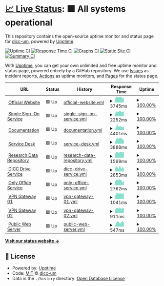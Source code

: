 # [📈 Live Status](https://dicc-um.github.io/uptime-monitor): <!--live status--> **🟩 All systems operational**

This repository contains the open-source uptime monitor and status page for [dicc-um](https://dicc-um.github.io/uptime-monitor), powered by [Upptime](https://github.com/upptime/upptime).

[![Uptime CI](https://github.com/dicc-um/uptime-monitor/workflows/Uptime%20CI/badge.svg)](https://github.com/dicc-um/uptime-monitor/actions?query=workflow%3A%22Uptime+CI%22)
[![Response Time CI](https://github.com/dicc-um/uptime-monitor/workflows/Response%20Time%20CI/badge.svg)](https://github.com/dicc-um/uptime-monitor/actions?query=workflow%3A%22Response+Time+CI%22)
[![Graphs CI](https://github.com/dicc-um/uptime-monitor/workflows/Graphs%20CI/badge.svg)](https://github.com/dicc-um/uptime-monitor/actions?query=workflow%3A%22Graphs+CI%22)
[![Static Site CI](https://github.com/dicc-um/uptime-monitor/workflows/Static%20Site%20CI/badge.svg)](https://github.com/dicc-um/uptime-monitor/actions?query=workflow%3A%22Static+Site+CI%22)
[![Summary CI](https://github.com/dicc-um/uptime-monitor/workflows/Summary%20CI/badge.svg)](https://github.com/dicc-um/uptime-monitor/actions?query=workflow%3A%22Summary+CI%22)

With [Upptime](https://upptime.js.org), you can get your own unlimited and free uptime monitor and status page, powered entirely by a GitHub repository. We use [Issues](https://github.com/dicc-um/uptime-monitor/issues) as incident reports, [Actions](https://github.com/dicc-um/uptime-monitor/actions) as uptime monitors, and [Pages](https://dicc-um.github.io/uptime-monitor) for the status page.

<!--start: status pages-->
<!-- This summary is generated by Upptime (https://github.com/upptime/upptime) -->
<!-- Do not edit this manually, your changes will be overwritten -->
<!-- prettier-ignore -->
| URL | Status | History | Response Time | Uptime |
| --- | ------ | ------- | ------------- | ------ |
| <img alt="" src="https://icons.duckduckgo.com/ip3/www.dicc.um.edu.my.ico" height="13"> [Official Website](https://www.dicc.um.edu.my) | 🟩 Up | [official-website.yml](https://github.com/dicc-um/uptime-monitor/commits/HEAD/history/official-website.yml) | <details><summary><img alt="Response time graph" src="./graphs/official-website/response-time-week.png" height="20"> 3745ms</summary><br><a href="https://dicc-um.github.io/uptime-monitor/history/official-website"><img alt="Response time 3719" src="https://img.shields.io/endpoint?url=https%3A%2F%2Fraw.githubusercontent.com%2Fdicc-um%2Fuptime-monitor%2FHEAD%2Fapi%2Fofficial-website%2Fresponse-time.json"></a><br><a href="https://dicc-um.github.io/uptime-monitor/history/official-website"><img alt="24-hour response time 3837" src="https://img.shields.io/endpoint?url=https%3A%2F%2Fraw.githubusercontent.com%2Fdicc-um%2Fuptime-monitor%2FHEAD%2Fapi%2Fofficial-website%2Fresponse-time-day.json"></a><br><a href="https://dicc-um.github.io/uptime-monitor/history/official-website"><img alt="7-day response time 3745" src="https://img.shields.io/endpoint?url=https%3A%2F%2Fraw.githubusercontent.com%2Fdicc-um%2Fuptime-monitor%2FHEAD%2Fapi%2Fofficial-website%2Fresponse-time-week.json"></a><br><a href="https://dicc-um.github.io/uptime-monitor/history/official-website"><img alt="30-day response time 3719" src="https://img.shields.io/endpoint?url=https%3A%2F%2Fraw.githubusercontent.com%2Fdicc-um%2Fuptime-monitor%2FHEAD%2Fapi%2Fofficial-website%2Fresponse-time-month.json"></a><br><a href="https://dicc-um.github.io/uptime-monitor/history/official-website"><img alt="1-year response time 3719" src="https://img.shields.io/endpoint?url=https%3A%2F%2Fraw.githubusercontent.com%2Fdicc-um%2Fuptime-monitor%2FHEAD%2Fapi%2Fofficial-website%2Fresponse-time-year.json"></a></details> | <details><summary><a href="https://dicc-um.github.io/uptime-monitor/history/official-website">100.00%</a></summary><a href="https://dicc-um.github.io/uptime-monitor/history/official-website"><img alt="All-time uptime 100.00%" src="https://img.shields.io/endpoint?url=https%3A%2F%2Fraw.githubusercontent.com%2Fdicc-um%2Fuptime-monitor%2FHEAD%2Fapi%2Fofficial-website%2Fuptime.json"></a><br><a href="https://dicc-um.github.io/uptime-monitor/history/official-website"><img alt="24-hour uptime 100.00%" src="https://img.shields.io/endpoint?url=https%3A%2F%2Fraw.githubusercontent.com%2Fdicc-um%2Fuptime-monitor%2FHEAD%2Fapi%2Fofficial-website%2Fuptime-day.json"></a><br><a href="https://dicc-um.github.io/uptime-monitor/history/official-website"><img alt="7-day uptime 100.00%" src="https://img.shields.io/endpoint?url=https%3A%2F%2Fraw.githubusercontent.com%2Fdicc-um%2Fuptime-monitor%2FHEAD%2Fapi%2Fofficial-website%2Fuptime-week.json"></a><br><a href="https://dicc-um.github.io/uptime-monitor/history/official-website"><img alt="30-day uptime 100.00%" src="https://img.shields.io/endpoint?url=https%3A%2F%2Fraw.githubusercontent.com%2Fdicc-um%2Fuptime-monitor%2FHEAD%2Fapi%2Fofficial-website%2Fuptime-month.json"></a><br><a href="https://dicc-um.github.io/uptime-monitor/history/official-website"><img alt="1-year uptime 100.00%" src="https://img.shields.io/endpoint?url=https%3A%2F%2Fraw.githubusercontent.com%2Fdicc-um%2Fuptime-monitor%2FHEAD%2Fapi%2Fofficial-website%2Fuptime-year.json"></a></details>
| <img alt="" src="https://icons.duckduckgo.com/ip3/sso.dicc.um.edu.my.ico" height="13"> [Single Sign-On Service](https://sso.dicc.um.edu.my) | 🟩 Up | [single-sign-on-service.yml](https://github.com/dicc-um/uptime-monitor/commits/HEAD/history/single-sign-on-service.yml) | <details><summary><img alt="Response time graph" src="./graphs/single-sign-on-service/response-time-week.png" height="20"> 2252ms</summary><br><a href="https://dicc-um.github.io/uptime-monitor/history/single-sign-on-service"><img alt="Response time 2121" src="https://img.shields.io/endpoint?url=https%3A%2F%2Fraw.githubusercontent.com%2Fdicc-um%2Fuptime-monitor%2FHEAD%2Fapi%2Fsingle-sign-on-service%2Fresponse-time.json"></a><br><a href="https://dicc-um.github.io/uptime-monitor/history/single-sign-on-service"><img alt="24-hour response time 2180" src="https://img.shields.io/endpoint?url=https%3A%2F%2Fraw.githubusercontent.com%2Fdicc-um%2Fuptime-monitor%2FHEAD%2Fapi%2Fsingle-sign-on-service%2Fresponse-time-day.json"></a><br><a href="https://dicc-um.github.io/uptime-monitor/history/single-sign-on-service"><img alt="7-day response time 2252" src="https://img.shields.io/endpoint?url=https%3A%2F%2Fraw.githubusercontent.com%2Fdicc-um%2Fuptime-monitor%2FHEAD%2Fapi%2Fsingle-sign-on-service%2Fresponse-time-week.json"></a><br><a href="https://dicc-um.github.io/uptime-monitor/history/single-sign-on-service"><img alt="30-day response time 2121" src="https://img.shields.io/endpoint?url=https%3A%2F%2Fraw.githubusercontent.com%2Fdicc-um%2Fuptime-monitor%2FHEAD%2Fapi%2Fsingle-sign-on-service%2Fresponse-time-month.json"></a><br><a href="https://dicc-um.github.io/uptime-monitor/history/single-sign-on-service"><img alt="1-year response time 2121" src="https://img.shields.io/endpoint?url=https%3A%2F%2Fraw.githubusercontent.com%2Fdicc-um%2Fuptime-monitor%2FHEAD%2Fapi%2Fsingle-sign-on-service%2Fresponse-time-year.json"></a></details> | <details><summary><a href="https://dicc-um.github.io/uptime-monitor/history/single-sign-on-service">100.00%</a></summary><a href="https://dicc-um.github.io/uptime-monitor/history/single-sign-on-service"><img alt="All-time uptime 100.00%" src="https://img.shields.io/endpoint?url=https%3A%2F%2Fraw.githubusercontent.com%2Fdicc-um%2Fuptime-monitor%2FHEAD%2Fapi%2Fsingle-sign-on-service%2Fuptime.json"></a><br><a href="https://dicc-um.github.io/uptime-monitor/history/single-sign-on-service"><img alt="24-hour uptime 100.00%" src="https://img.shields.io/endpoint?url=https%3A%2F%2Fraw.githubusercontent.com%2Fdicc-um%2Fuptime-monitor%2FHEAD%2Fapi%2Fsingle-sign-on-service%2Fuptime-day.json"></a><br><a href="https://dicc-um.github.io/uptime-monitor/history/single-sign-on-service"><img alt="7-day uptime 100.00%" src="https://img.shields.io/endpoint?url=https%3A%2F%2Fraw.githubusercontent.com%2Fdicc-um%2Fuptime-monitor%2FHEAD%2Fapi%2Fsingle-sign-on-service%2Fuptime-week.json"></a><br><a href="https://dicc-um.github.io/uptime-monitor/history/single-sign-on-service"><img alt="30-day uptime 100.00%" src="https://img.shields.io/endpoint?url=https%3A%2F%2Fraw.githubusercontent.com%2Fdicc-um%2Fuptime-monitor%2FHEAD%2Fapi%2Fsingle-sign-on-service%2Fuptime-month.json"></a><br><a href="https://dicc-um.github.io/uptime-monitor/history/single-sign-on-service"><img alt="1-year uptime 100.00%" src="https://img.shields.io/endpoint?url=https%3A%2F%2Fraw.githubusercontent.com%2Fdicc-um%2Fuptime-monitor%2FHEAD%2Fapi%2Fsingle-sign-on-service%2Fuptime-year.json"></a></details>
| <img alt="" src="https://icons.duckduckgo.com/ip3/confluence.dicc.um.edu.my.ico" height="13"> [Documentation](https://confluence.dicc.um.edu.my) | 🟩 Up | [documentation.yml](https://github.com/dicc-um/uptime-monitor/commits/HEAD/history/documentation.yml) | <details><summary><img alt="Response time graph" src="./graphs/documentation/response-time-week.png" height="20"> 4401ms</summary><br><a href="https://dicc-um.github.io/uptime-monitor/history/documentation"><img alt="Response time 3583" src="https://img.shields.io/endpoint?url=https%3A%2F%2Fraw.githubusercontent.com%2Fdicc-um%2Fuptime-monitor%2FHEAD%2Fapi%2Fdocumentation%2Fresponse-time.json"></a><br><a href="https://dicc-um.github.io/uptime-monitor/history/documentation"><img alt="24-hour response time 3974" src="https://img.shields.io/endpoint?url=https%3A%2F%2Fraw.githubusercontent.com%2Fdicc-um%2Fuptime-monitor%2FHEAD%2Fapi%2Fdocumentation%2Fresponse-time-day.json"></a><br><a href="https://dicc-um.github.io/uptime-monitor/history/documentation"><img alt="7-day response time 4401" src="https://img.shields.io/endpoint?url=https%3A%2F%2Fraw.githubusercontent.com%2Fdicc-um%2Fuptime-monitor%2FHEAD%2Fapi%2Fdocumentation%2Fresponse-time-week.json"></a><br><a href="https://dicc-um.github.io/uptime-monitor/history/documentation"><img alt="30-day response time 3583" src="https://img.shields.io/endpoint?url=https%3A%2F%2Fraw.githubusercontent.com%2Fdicc-um%2Fuptime-monitor%2FHEAD%2Fapi%2Fdocumentation%2Fresponse-time-month.json"></a><br><a href="https://dicc-um.github.io/uptime-monitor/history/documentation"><img alt="1-year response time 3583" src="https://img.shields.io/endpoint?url=https%3A%2F%2Fraw.githubusercontent.com%2Fdicc-um%2Fuptime-monitor%2FHEAD%2Fapi%2Fdocumentation%2Fresponse-time-year.json"></a></details> | <details><summary><a href="https://dicc-um.github.io/uptime-monitor/history/documentation">100.00%</a></summary><a href="https://dicc-um.github.io/uptime-monitor/history/documentation"><img alt="All-time uptime 100.00%" src="https://img.shields.io/endpoint?url=https%3A%2F%2Fraw.githubusercontent.com%2Fdicc-um%2Fuptime-monitor%2FHEAD%2Fapi%2Fdocumentation%2Fuptime.json"></a><br><a href="https://dicc-um.github.io/uptime-monitor/history/documentation"><img alt="24-hour uptime 100.00%" src="https://img.shields.io/endpoint?url=https%3A%2F%2Fraw.githubusercontent.com%2Fdicc-um%2Fuptime-monitor%2FHEAD%2Fapi%2Fdocumentation%2Fuptime-day.json"></a><br><a href="https://dicc-um.github.io/uptime-monitor/history/documentation"><img alt="7-day uptime 100.00%" src="https://img.shields.io/endpoint?url=https%3A%2F%2Fraw.githubusercontent.com%2Fdicc-um%2Fuptime-monitor%2FHEAD%2Fapi%2Fdocumentation%2Fuptime-week.json"></a><br><a href="https://dicc-um.github.io/uptime-monitor/history/documentation"><img alt="30-day uptime 100.00%" src="https://img.shields.io/endpoint?url=https%3A%2F%2Fraw.githubusercontent.com%2Fdicc-um%2Fuptime-monitor%2FHEAD%2Fapi%2Fdocumentation%2Fuptime-month.json"></a><br><a href="https://dicc-um.github.io/uptime-monitor/history/documentation"><img alt="1-year uptime 100.00%" src="https://img.shields.io/endpoint?url=https%3A%2F%2Fraw.githubusercontent.com%2Fdicc-um%2Fuptime-monitor%2FHEAD%2Fapi%2Fdocumentation%2Fuptime-year.json"></a></details>
| <img alt="" src="https://icons.duckduckgo.com/ip3/jira.dicc.um.edu.my.ico" height="13"> [Service Desk](https://jira.dicc.um.edu.my/servicedesk) | 🟩 Up | [service-desk.yml](https://github.com/dicc-um/uptime-monitor/commits/HEAD/history/service-desk.yml) | <details><summary><img alt="Response time graph" src="./graphs/service-desk/response-time-week.png" height="20"> 3888ms</summary><br><a href="https://dicc-um.github.io/uptime-monitor/history/service-desk"><img alt="Response time 3529" src="https://img.shields.io/endpoint?url=https%3A%2F%2Fraw.githubusercontent.com%2Fdicc-um%2Fuptime-monitor%2FHEAD%2Fapi%2Fservice-desk%2Fresponse-time.json"></a><br><a href="https://dicc-um.github.io/uptime-monitor/history/service-desk"><img alt="24-hour response time 2799" src="https://img.shields.io/endpoint?url=https%3A%2F%2Fraw.githubusercontent.com%2Fdicc-um%2Fuptime-monitor%2FHEAD%2Fapi%2Fservice-desk%2Fresponse-time-day.json"></a><br><a href="https://dicc-um.github.io/uptime-monitor/history/service-desk"><img alt="7-day response time 3888" src="https://img.shields.io/endpoint?url=https%3A%2F%2Fraw.githubusercontent.com%2Fdicc-um%2Fuptime-monitor%2FHEAD%2Fapi%2Fservice-desk%2Fresponse-time-week.json"></a><br><a href="https://dicc-um.github.io/uptime-monitor/history/service-desk"><img alt="30-day response time 3529" src="https://img.shields.io/endpoint?url=https%3A%2F%2Fraw.githubusercontent.com%2Fdicc-um%2Fuptime-monitor%2FHEAD%2Fapi%2Fservice-desk%2Fresponse-time-month.json"></a><br><a href="https://dicc-um.github.io/uptime-monitor/history/service-desk"><img alt="1-year response time 3529" src="https://img.shields.io/endpoint?url=https%3A%2F%2Fraw.githubusercontent.com%2Fdicc-um%2Fuptime-monitor%2FHEAD%2Fapi%2Fservice-desk%2Fresponse-time-year.json"></a></details> | <details><summary><a href="https://dicc-um.github.io/uptime-monitor/history/service-desk">100.00%</a></summary><a href="https://dicc-um.github.io/uptime-monitor/history/service-desk"><img alt="All-time uptime 100.00%" src="https://img.shields.io/endpoint?url=https%3A%2F%2Fraw.githubusercontent.com%2Fdicc-um%2Fuptime-monitor%2FHEAD%2Fapi%2Fservice-desk%2Fuptime.json"></a><br><a href="https://dicc-um.github.io/uptime-monitor/history/service-desk"><img alt="24-hour uptime 100.00%" src="https://img.shields.io/endpoint?url=https%3A%2F%2Fraw.githubusercontent.com%2Fdicc-um%2Fuptime-monitor%2FHEAD%2Fapi%2Fservice-desk%2Fuptime-day.json"></a><br><a href="https://dicc-um.github.io/uptime-monitor/history/service-desk"><img alt="7-day uptime 100.00%" src="https://img.shields.io/endpoint?url=https%3A%2F%2Fraw.githubusercontent.com%2Fdicc-um%2Fuptime-monitor%2FHEAD%2Fapi%2Fservice-desk%2Fuptime-week.json"></a><br><a href="https://dicc-um.github.io/uptime-monitor/history/service-desk"><img alt="30-day uptime 100.00%" src="https://img.shields.io/endpoint?url=https%3A%2F%2Fraw.githubusercontent.com%2Fdicc-um%2Fuptime-monitor%2FHEAD%2Fapi%2Fservice-desk%2Fuptime-month.json"></a><br><a href="https://dicc-um.github.io/uptime-monitor/history/service-desk"><img alt="1-year uptime 100.00%" src="https://img.shields.io/endpoint?url=https%3A%2F%2Fraw.githubusercontent.com%2Fdicc-um%2Fuptime-monitor%2FHEAD%2Fapi%2Fservice-desk%2Fuptime-year.json"></a></details>
| <img alt="" src="https://icons.duckduckgo.com/ip3/researchdata.um.edu.my.ico" height="13"> [Research Data Repository](https://researchdata.um.edu.my) | 🟩 Up | [research-data-repository.yml](https://github.com/dicc-um/uptime-monitor/commits/HEAD/history/research-data-repository.yml) | <details><summary><img alt="Response time graph" src="./graphs/research-data-repository/response-time-week.png" height="20"> 1598ms</summary><br><a href="https://dicc-um.github.io/uptime-monitor/history/research-data-repository"><img alt="Response time 1558" src="https://img.shields.io/endpoint?url=https%3A%2F%2Fraw.githubusercontent.com%2Fdicc-um%2Fuptime-monitor%2FHEAD%2Fapi%2Fresearch-data-repository%2Fresponse-time.json"></a><br><a href="https://dicc-um.github.io/uptime-monitor/history/research-data-repository"><img alt="24-hour response time 1655" src="https://img.shields.io/endpoint?url=https%3A%2F%2Fraw.githubusercontent.com%2Fdicc-um%2Fuptime-monitor%2FHEAD%2Fapi%2Fresearch-data-repository%2Fresponse-time-day.json"></a><br><a href="https://dicc-um.github.io/uptime-monitor/history/research-data-repository"><img alt="7-day response time 1598" src="https://img.shields.io/endpoint?url=https%3A%2F%2Fraw.githubusercontent.com%2Fdicc-um%2Fuptime-monitor%2FHEAD%2Fapi%2Fresearch-data-repository%2Fresponse-time-week.json"></a><br><a href="https://dicc-um.github.io/uptime-monitor/history/research-data-repository"><img alt="30-day response time 1558" src="https://img.shields.io/endpoint?url=https%3A%2F%2Fraw.githubusercontent.com%2Fdicc-um%2Fuptime-monitor%2FHEAD%2Fapi%2Fresearch-data-repository%2Fresponse-time-month.json"></a><br><a href="https://dicc-um.github.io/uptime-monitor/history/research-data-repository"><img alt="1-year response time 1558" src="https://img.shields.io/endpoint?url=https%3A%2F%2Fraw.githubusercontent.com%2Fdicc-um%2Fuptime-monitor%2FHEAD%2Fapi%2Fresearch-data-repository%2Fresponse-time-year.json"></a></details> | <details><summary><a href="https://dicc-um.github.io/uptime-monitor/history/research-data-repository">100.00%</a></summary><a href="https://dicc-um.github.io/uptime-monitor/history/research-data-repository"><img alt="All-time uptime 100.00%" src="https://img.shields.io/endpoint?url=https%3A%2F%2Fraw.githubusercontent.com%2Fdicc-um%2Fuptime-monitor%2FHEAD%2Fapi%2Fresearch-data-repository%2Fuptime.json"></a><br><a href="https://dicc-um.github.io/uptime-monitor/history/research-data-repository"><img alt="24-hour uptime 100.00%" src="https://img.shields.io/endpoint?url=https%3A%2F%2Fraw.githubusercontent.com%2Fdicc-um%2Fuptime-monitor%2FHEAD%2Fapi%2Fresearch-data-repository%2Fuptime-day.json"></a><br><a href="https://dicc-um.github.io/uptime-monitor/history/research-data-repository"><img alt="7-day uptime 100.00%" src="https://img.shields.io/endpoint?url=https%3A%2F%2Fraw.githubusercontent.com%2Fdicc-um%2Fuptime-monitor%2FHEAD%2Fapi%2Fresearch-data-repository%2Fuptime-week.json"></a><br><a href="https://dicc-um.github.io/uptime-monitor/history/research-data-repository"><img alt="30-day uptime 100.00%" src="https://img.shields.io/endpoint?url=https%3A%2F%2Fraw.githubusercontent.com%2Fdicc-um%2Fuptime-monitor%2FHEAD%2Fapi%2Fresearch-data-repository%2Fuptime-month.json"></a><br><a href="https://dicc-um.github.io/uptime-monitor/history/research-data-repository"><img alt="1-year uptime 100.00%" src="https://img.shields.io/endpoint?url=https%3A%2F%2Fraw.githubusercontent.com%2Fdicc-um%2Fuptime-monitor%2FHEAD%2Fapi%2Fresearch-data-repository%2Fuptime-year.json"></a></details>
| <img alt="" src="https://icons.duckduckgo.com/ip3/drive.dicc.um.edu.my.ico" height="13"> [DICC Drive Service](https://drive.dicc.um.edu.my) | 🟩 Up | [dicc-drive-service.yml](https://github.com/dicc-um/uptime-monitor/commits/HEAD/history/dicc-drive-service.yml) | <details><summary><img alt="Response time graph" src="./graphs/dicc-drive-service/response-time-week.png" height="20"> 2853ms</summary><br><a href="https://dicc-um.github.io/uptime-monitor/history/dicc-drive-service"><img alt="Response time 2846" src="https://img.shields.io/endpoint?url=https%3A%2F%2Fraw.githubusercontent.com%2Fdicc-um%2Fuptime-monitor%2FHEAD%2Fapi%2Fdicc-drive-service%2Fresponse-time.json"></a><br><a href="https://dicc-um.github.io/uptime-monitor/history/dicc-drive-service"><img alt="24-hour response time 2727" src="https://img.shields.io/endpoint?url=https%3A%2F%2Fraw.githubusercontent.com%2Fdicc-um%2Fuptime-monitor%2FHEAD%2Fapi%2Fdicc-drive-service%2Fresponse-time-day.json"></a><br><a href="https://dicc-um.github.io/uptime-monitor/history/dicc-drive-service"><img alt="7-day response time 2853" src="https://img.shields.io/endpoint?url=https%3A%2F%2Fraw.githubusercontent.com%2Fdicc-um%2Fuptime-monitor%2FHEAD%2Fapi%2Fdicc-drive-service%2Fresponse-time-week.json"></a><br><a href="https://dicc-um.github.io/uptime-monitor/history/dicc-drive-service"><img alt="30-day response time 2846" src="https://img.shields.io/endpoint?url=https%3A%2F%2Fraw.githubusercontent.com%2Fdicc-um%2Fuptime-monitor%2FHEAD%2Fapi%2Fdicc-drive-service%2Fresponse-time-month.json"></a><br><a href="https://dicc-um.github.io/uptime-monitor/history/dicc-drive-service"><img alt="1-year response time 2846" src="https://img.shields.io/endpoint?url=https%3A%2F%2Fraw.githubusercontent.com%2Fdicc-um%2Fuptime-monitor%2FHEAD%2Fapi%2Fdicc-drive-service%2Fresponse-time-year.json"></a></details> | <details><summary><a href="https://dicc-um.github.io/uptime-monitor/history/dicc-drive-service">100.00%</a></summary><a href="https://dicc-um.github.io/uptime-monitor/history/dicc-drive-service"><img alt="All-time uptime 100.00%" src="https://img.shields.io/endpoint?url=https%3A%2F%2Fraw.githubusercontent.com%2Fdicc-um%2Fuptime-monitor%2FHEAD%2Fapi%2Fdicc-drive-service%2Fuptime.json"></a><br><a href="https://dicc-um.github.io/uptime-monitor/history/dicc-drive-service"><img alt="24-hour uptime 100.00%" src="https://img.shields.io/endpoint?url=https%3A%2F%2Fraw.githubusercontent.com%2Fdicc-um%2Fuptime-monitor%2FHEAD%2Fapi%2Fdicc-drive-service%2Fuptime-day.json"></a><br><a href="https://dicc-um.github.io/uptime-monitor/history/dicc-drive-service"><img alt="7-day uptime 100.00%" src="https://img.shields.io/endpoint?url=https%3A%2F%2Fraw.githubusercontent.com%2Fdicc-um%2Fuptime-monitor%2FHEAD%2Fapi%2Fdicc-drive-service%2Fuptime-week.json"></a><br><a href="https://dicc-um.github.io/uptime-monitor/history/dicc-drive-service"><img alt="30-day uptime 100.00%" src="https://img.shields.io/endpoint?url=https%3A%2F%2Fraw.githubusercontent.com%2Fdicc-um%2Fuptime-monitor%2FHEAD%2Fapi%2Fdicc-drive-service%2Fuptime-month.json"></a><br><a href="https://dicc-um.github.io/uptime-monitor/history/dicc-drive-service"><img alt="1-year uptime 100.00%" src="https://img.shields.io/endpoint?url=https%3A%2F%2Fraw.githubusercontent.com%2Fdicc-um%2Fuptime-monitor%2FHEAD%2Fapi%2Fdicc-drive-service%2Fuptime-year.json"></a></details>
| <img alt="" src="https://icons.duckduckgo.com/ip3/office.dicc.um.edu.my.ico" height="13"> [Only Office Service](https://office.dicc.um.edu.my) | 🟩 Up | [only-office-service.yml](https://github.com/dicc-um/uptime-monitor/commits/HEAD/history/only-office-service.yml) | <details><summary><img alt="Response time graph" src="./graphs/only-office-service/response-time-week.png" height="20"> 2762ms</summary><br><a href="https://dicc-um.github.io/uptime-monitor/history/only-office-service"><img alt="Response time 2806" src="https://img.shields.io/endpoint?url=https%3A%2F%2Fraw.githubusercontent.com%2Fdicc-um%2Fuptime-monitor%2FHEAD%2Fapi%2Fonly-office-service%2Fresponse-time.json"></a><br><a href="https://dicc-um.github.io/uptime-monitor/history/only-office-service"><img alt="24-hour response time 2585" src="https://img.shields.io/endpoint?url=https%3A%2F%2Fraw.githubusercontent.com%2Fdicc-um%2Fuptime-monitor%2FHEAD%2Fapi%2Fonly-office-service%2Fresponse-time-day.json"></a><br><a href="https://dicc-um.github.io/uptime-monitor/history/only-office-service"><img alt="7-day response time 2762" src="https://img.shields.io/endpoint?url=https%3A%2F%2Fraw.githubusercontent.com%2Fdicc-um%2Fuptime-monitor%2FHEAD%2Fapi%2Fonly-office-service%2Fresponse-time-week.json"></a><br><a href="https://dicc-um.github.io/uptime-monitor/history/only-office-service"><img alt="30-day response time 2806" src="https://img.shields.io/endpoint?url=https%3A%2F%2Fraw.githubusercontent.com%2Fdicc-um%2Fuptime-monitor%2FHEAD%2Fapi%2Fonly-office-service%2Fresponse-time-month.json"></a><br><a href="https://dicc-um.github.io/uptime-monitor/history/only-office-service"><img alt="1-year response time 2806" src="https://img.shields.io/endpoint?url=https%3A%2F%2Fraw.githubusercontent.com%2Fdicc-um%2Fuptime-monitor%2FHEAD%2Fapi%2Fonly-office-service%2Fresponse-time-year.json"></a></details> | <details><summary><a href="https://dicc-um.github.io/uptime-monitor/history/only-office-service">100.00%</a></summary><a href="https://dicc-um.github.io/uptime-monitor/history/only-office-service"><img alt="All-time uptime 100.00%" src="https://img.shields.io/endpoint?url=https%3A%2F%2Fraw.githubusercontent.com%2Fdicc-um%2Fuptime-monitor%2FHEAD%2Fapi%2Fonly-office-service%2Fuptime.json"></a><br><a href="https://dicc-um.github.io/uptime-monitor/history/only-office-service"><img alt="24-hour uptime 100.00%" src="https://img.shields.io/endpoint?url=https%3A%2F%2Fraw.githubusercontent.com%2Fdicc-um%2Fuptime-monitor%2FHEAD%2Fapi%2Fonly-office-service%2Fuptime-day.json"></a><br><a href="https://dicc-um.github.io/uptime-monitor/history/only-office-service"><img alt="7-day uptime 100.00%" src="https://img.shields.io/endpoint?url=https%3A%2F%2Fraw.githubusercontent.com%2Fdicc-um%2Fuptime-monitor%2FHEAD%2Fapi%2Fonly-office-service%2Fuptime-week.json"></a><br><a href="https://dicc-um.github.io/uptime-monitor/history/only-office-service"><img alt="30-day uptime 100.00%" src="https://img.shields.io/endpoint?url=https%3A%2F%2Fraw.githubusercontent.com%2Fdicc-um%2Fuptime-monitor%2FHEAD%2Fapi%2Fonly-office-service%2Fuptime-month.json"></a><br><a href="https://dicc-um.github.io/uptime-monitor/history/only-office-service"><img alt="1-year uptime 100.00%" src="https://img.shields.io/endpoint?url=https%3A%2F%2Fraw.githubusercontent.com%2Fdicc-um%2Fuptime-monitor%2FHEAD%2Fapi%2Fonly-office-service%2Fuptime-year.json"></a></details>
| <img alt="" src="https://icons.duckduckgo.com/ip3/null.ico" height="13"> [VPN Gateway 01](vpn01.dicc.um.edu.my) | 🟩 Up | [vpn-gateway-01.yml](https://github.com/dicc-um/uptime-monitor/commits/HEAD/history/vpn-gateway-01.yml) | <details><summary><img alt="Response time graph" src="./graphs/vpn-gateway-01/response-time-week.png" height="20"> 1041ms</summary><br><a href="https://dicc-um.github.io/uptime-monitor/history/vpn-gateway-01"><img alt="Response time 936" src="https://img.shields.io/endpoint?url=https%3A%2F%2Fraw.githubusercontent.com%2Fdicc-um%2Fuptime-monitor%2FHEAD%2Fapi%2Fvpn-gateway-01%2Fresponse-time.json"></a><br><a href="https://dicc-um.github.io/uptime-monitor/history/vpn-gateway-01"><img alt="24-hour response time 1030" src="https://img.shields.io/endpoint?url=https%3A%2F%2Fraw.githubusercontent.com%2Fdicc-um%2Fuptime-monitor%2FHEAD%2Fapi%2Fvpn-gateway-01%2Fresponse-time-day.json"></a><br><a href="https://dicc-um.github.io/uptime-monitor/history/vpn-gateway-01"><img alt="7-day response time 1041" src="https://img.shields.io/endpoint?url=https%3A%2F%2Fraw.githubusercontent.com%2Fdicc-um%2Fuptime-monitor%2FHEAD%2Fapi%2Fvpn-gateway-01%2Fresponse-time-week.json"></a><br><a href="https://dicc-um.github.io/uptime-monitor/history/vpn-gateway-01"><img alt="30-day response time 936" src="https://img.shields.io/endpoint?url=https%3A%2F%2Fraw.githubusercontent.com%2Fdicc-um%2Fuptime-monitor%2FHEAD%2Fapi%2Fvpn-gateway-01%2Fresponse-time-month.json"></a><br><a href="https://dicc-um.github.io/uptime-monitor/history/vpn-gateway-01"><img alt="1-year response time 936" src="https://img.shields.io/endpoint?url=https%3A%2F%2Fraw.githubusercontent.com%2Fdicc-um%2Fuptime-monitor%2FHEAD%2Fapi%2Fvpn-gateway-01%2Fresponse-time-year.json"></a></details> | <details><summary><a href="https://dicc-um.github.io/uptime-monitor/history/vpn-gateway-01">100.00%</a></summary><a href="https://dicc-um.github.io/uptime-monitor/history/vpn-gateway-01"><img alt="All-time uptime 100.00%" src="https://img.shields.io/endpoint?url=https%3A%2F%2Fraw.githubusercontent.com%2Fdicc-um%2Fuptime-monitor%2FHEAD%2Fapi%2Fvpn-gateway-01%2Fuptime.json"></a><br><a href="https://dicc-um.github.io/uptime-monitor/history/vpn-gateway-01"><img alt="24-hour uptime 100.00%" src="https://img.shields.io/endpoint?url=https%3A%2F%2Fraw.githubusercontent.com%2Fdicc-um%2Fuptime-monitor%2FHEAD%2Fapi%2Fvpn-gateway-01%2Fuptime-day.json"></a><br><a href="https://dicc-um.github.io/uptime-monitor/history/vpn-gateway-01"><img alt="7-day uptime 100.00%" src="https://img.shields.io/endpoint?url=https%3A%2F%2Fraw.githubusercontent.com%2Fdicc-um%2Fuptime-monitor%2FHEAD%2Fapi%2Fvpn-gateway-01%2Fuptime-week.json"></a><br><a href="https://dicc-um.github.io/uptime-monitor/history/vpn-gateway-01"><img alt="30-day uptime 100.00%" src="https://img.shields.io/endpoint?url=https%3A%2F%2Fraw.githubusercontent.com%2Fdicc-um%2Fuptime-monitor%2FHEAD%2Fapi%2Fvpn-gateway-01%2Fuptime-month.json"></a><br><a href="https://dicc-um.github.io/uptime-monitor/history/vpn-gateway-01"><img alt="1-year uptime 100.00%" src="https://img.shields.io/endpoint?url=https%3A%2F%2Fraw.githubusercontent.com%2Fdicc-um%2Fuptime-monitor%2FHEAD%2Fapi%2Fvpn-gateway-01%2Fuptime-year.json"></a></details>
| <img alt="" src="https://icons.duckduckgo.com/ip3/null.ico" height="13"> [VPN Gateway 02](vpn02.dicc.um.edu.my) | 🟩 Up | [vpn-gateway-02.yml](https://github.com/dicc-um/uptime-monitor/commits/HEAD/history/vpn-gateway-02.yml) | <details><summary><img alt="Response time graph" src="./graphs/vpn-gateway-02/response-time-week.png" height="20"> 911ms</summary><br><a href="https://dicc-um.github.io/uptime-monitor/history/vpn-gateway-02"><img alt="Response time 902" src="https://img.shields.io/endpoint?url=https%3A%2F%2Fraw.githubusercontent.com%2Fdicc-um%2Fuptime-monitor%2FHEAD%2Fapi%2Fvpn-gateway-02%2Fresponse-time.json"></a><br><a href="https://dicc-um.github.io/uptime-monitor/history/vpn-gateway-02"><img alt="24-hour response time 972" src="https://img.shields.io/endpoint?url=https%3A%2F%2Fraw.githubusercontent.com%2Fdicc-um%2Fuptime-monitor%2FHEAD%2Fapi%2Fvpn-gateway-02%2Fresponse-time-day.json"></a><br><a href="https://dicc-um.github.io/uptime-monitor/history/vpn-gateway-02"><img alt="7-day response time 911" src="https://img.shields.io/endpoint?url=https%3A%2F%2Fraw.githubusercontent.com%2Fdicc-um%2Fuptime-monitor%2FHEAD%2Fapi%2Fvpn-gateway-02%2Fresponse-time-week.json"></a><br><a href="https://dicc-um.github.io/uptime-monitor/history/vpn-gateway-02"><img alt="30-day response time 902" src="https://img.shields.io/endpoint?url=https%3A%2F%2Fraw.githubusercontent.com%2Fdicc-um%2Fuptime-monitor%2FHEAD%2Fapi%2Fvpn-gateway-02%2Fresponse-time-month.json"></a><br><a href="https://dicc-um.github.io/uptime-monitor/history/vpn-gateway-02"><img alt="1-year response time 902" src="https://img.shields.io/endpoint?url=https%3A%2F%2Fraw.githubusercontent.com%2Fdicc-um%2Fuptime-monitor%2FHEAD%2Fapi%2Fvpn-gateway-02%2Fresponse-time-year.json"></a></details> | <details><summary><a href="https://dicc-um.github.io/uptime-monitor/history/vpn-gateway-02">100.00%</a></summary><a href="https://dicc-um.github.io/uptime-monitor/history/vpn-gateway-02"><img alt="All-time uptime 100.00%" src="https://img.shields.io/endpoint?url=https%3A%2F%2Fraw.githubusercontent.com%2Fdicc-um%2Fuptime-monitor%2FHEAD%2Fapi%2Fvpn-gateway-02%2Fuptime.json"></a><br><a href="https://dicc-um.github.io/uptime-monitor/history/vpn-gateway-02"><img alt="24-hour uptime 100.00%" src="https://img.shields.io/endpoint?url=https%3A%2F%2Fraw.githubusercontent.com%2Fdicc-um%2Fuptime-monitor%2FHEAD%2Fapi%2Fvpn-gateway-02%2Fuptime-day.json"></a><br><a href="https://dicc-um.github.io/uptime-monitor/history/vpn-gateway-02"><img alt="7-day uptime 100.00%" src="https://img.shields.io/endpoint?url=https%3A%2F%2Fraw.githubusercontent.com%2Fdicc-um%2Fuptime-monitor%2FHEAD%2Fapi%2Fvpn-gateway-02%2Fuptime-week.json"></a><br><a href="https://dicc-um.github.io/uptime-monitor/history/vpn-gateway-02"><img alt="30-day uptime 100.00%" src="https://img.shields.io/endpoint?url=https%3A%2F%2Fraw.githubusercontent.com%2Fdicc-um%2Fuptime-monitor%2FHEAD%2Fapi%2Fvpn-gateway-02%2Fuptime-month.json"></a><br><a href="https://dicc-um.github.io/uptime-monitor/history/vpn-gateway-02"><img alt="1-year uptime 100.00%" src="https://img.shields.io/endpoint?url=https%3A%2F%2Fraw.githubusercontent.com%2Fdicc-um%2Fuptime-monitor%2FHEAD%2Fapi%2Fvpn-gateway-02%2Fuptime-year.json"></a></details>
| <img alt="" src="https://icons.duckduckgo.com/ip3/null.ico" height="13"> [Public Web Server](webserver01.dicc.um.edu.my) | 🟩 Up | [public-web-server.yml](https://github.com/dicc-um/uptime-monitor/commits/HEAD/history/public-web-server.yml) | <details><summary><img alt="Response time graph" src="./graphs/public-web-server/response-time-week.png" height="20"> 547ms</summary><br><a href="https://dicc-um.github.io/uptime-monitor/history/public-web-server"><img alt="Response time 608" src="https://img.shields.io/endpoint?url=https%3A%2F%2Fraw.githubusercontent.com%2Fdicc-um%2Fuptime-monitor%2FHEAD%2Fapi%2Fpublic-web-server%2Fresponse-time.json"></a><br><a href="https://dicc-um.github.io/uptime-monitor/history/public-web-server"><img alt="24-hour response time 500" src="https://img.shields.io/endpoint?url=https%3A%2F%2Fraw.githubusercontent.com%2Fdicc-um%2Fuptime-monitor%2FHEAD%2Fapi%2Fpublic-web-server%2Fresponse-time-day.json"></a><br><a href="https://dicc-um.github.io/uptime-monitor/history/public-web-server"><img alt="7-day response time 547" src="https://img.shields.io/endpoint?url=https%3A%2F%2Fraw.githubusercontent.com%2Fdicc-um%2Fuptime-monitor%2FHEAD%2Fapi%2Fpublic-web-server%2Fresponse-time-week.json"></a><br><a href="https://dicc-um.github.io/uptime-monitor/history/public-web-server"><img alt="30-day response time 608" src="https://img.shields.io/endpoint?url=https%3A%2F%2Fraw.githubusercontent.com%2Fdicc-um%2Fuptime-monitor%2FHEAD%2Fapi%2Fpublic-web-server%2Fresponse-time-month.json"></a><br><a href="https://dicc-um.github.io/uptime-monitor/history/public-web-server"><img alt="1-year response time 608" src="https://img.shields.io/endpoint?url=https%3A%2F%2Fraw.githubusercontent.com%2Fdicc-um%2Fuptime-monitor%2FHEAD%2Fapi%2Fpublic-web-server%2Fresponse-time-year.json"></a></details> | <details><summary><a href="https://dicc-um.github.io/uptime-monitor/history/public-web-server">100.00%</a></summary><a href="https://dicc-um.github.io/uptime-monitor/history/public-web-server"><img alt="All-time uptime 100.00%" src="https://img.shields.io/endpoint?url=https%3A%2F%2Fraw.githubusercontent.com%2Fdicc-um%2Fuptime-monitor%2FHEAD%2Fapi%2Fpublic-web-server%2Fuptime.json"></a><br><a href="https://dicc-um.github.io/uptime-monitor/history/public-web-server"><img alt="24-hour uptime 100.00%" src="https://img.shields.io/endpoint?url=https%3A%2F%2Fraw.githubusercontent.com%2Fdicc-um%2Fuptime-monitor%2FHEAD%2Fapi%2Fpublic-web-server%2Fuptime-day.json"></a><br><a href="https://dicc-um.github.io/uptime-monitor/history/public-web-server"><img alt="7-day uptime 100.00%" src="https://img.shields.io/endpoint?url=https%3A%2F%2Fraw.githubusercontent.com%2Fdicc-um%2Fuptime-monitor%2FHEAD%2Fapi%2Fpublic-web-server%2Fuptime-week.json"></a><br><a href="https://dicc-um.github.io/uptime-monitor/history/public-web-server"><img alt="30-day uptime 100.00%" src="https://img.shields.io/endpoint?url=https%3A%2F%2Fraw.githubusercontent.com%2Fdicc-um%2Fuptime-monitor%2FHEAD%2Fapi%2Fpublic-web-server%2Fuptime-month.json"></a><br><a href="https://dicc-um.github.io/uptime-monitor/history/public-web-server"><img alt="1-year uptime 100.00%" src="https://img.shields.io/endpoint?url=https%3A%2F%2Fraw.githubusercontent.com%2Fdicc-um%2Fuptime-monitor%2FHEAD%2Fapi%2Fpublic-web-server%2Fuptime-year.json"></a></details>

<!--end: status pages-->

[**Visit our status website →**](https://dicc-um.github.io/uptime-monitor)

## 📄 License

- Powered by: [Upptime](https://github.com/upptime/upptime)
- Code: [MIT](./LICENSE) © [dicc-um](https://dicc-um.github.io/uptime-monitor)
- Data in the `./history` directory: [Open Database License](https://opendatacommons.org/licenses/odbl/1-0/)
